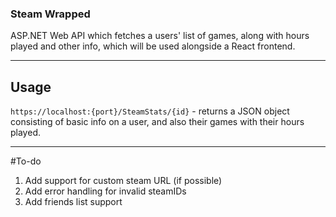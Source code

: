 ### Steam Wrapped

ASP.NET Web API which fetches a users' list of games, along with hours played and other info,
which will be used alongside a React frontend.

---

## Usage

`https://localhost:{port}/SteamStats/{id}` - returns a JSON object consisting of basic info on a user, and also their games 
with their hours played.



---

#To-do
  
  1. Add support for custom steam URL (if possible)
  2. Add error handling for invalid steamIDs
  3. Add friends list support
